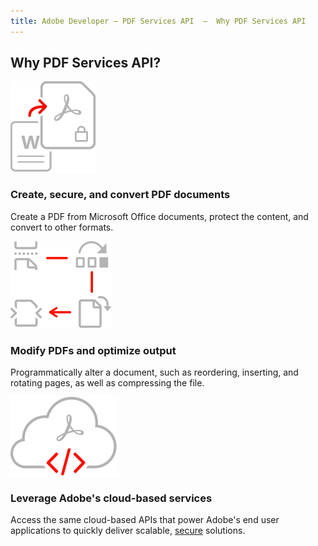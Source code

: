 ```yaml
---
title: Adobe Developer — PDF Services API  —  Why PDF Services API
---
```


<TitleBlock slots="heading" theme="lightest"  className="titleBlock-align-left" />

## Why PDF Services API?

<TextBlock slots="image, heading, text" width="33%" theme="lightest" className="align-left icon-xl-size horizontal-align-heading"/>

![Create, secure, and convert PDF documents](../../images/create_secure_support.svg)

### Create, secure, and convert PDF documents

Create a PDF from Microsoft Office documents, protect the content, and convert to other formats.


<TextBlock slots="image, heading, text" width="33%" theme="lightest" className="align-left icon-xl-size horizontal-align-heading"/>

![Modify PDFs and optimize output](../../images/modify_pages.svg)

### Modify PDFs and optimize output

Programmatically alter a document, such as reordering, inserting, and rotating pages, as well as compressing the file.


<TextBlock slots="image, heading, text" width="33%" theme="lightest" className="align-left icon-xl-size link horizontal-align-heading"/>

![Cloud-based services](../../images/cloud_services.svg)

### Leverage Adobe's cloud-based services

Access the same cloud-based APIs that power Adobe's end user applications to quickly deliver scalable, [secure](https://www.adobe.com/content/dam/cc/en/security/pdfs/AdobeDocumentServices_SecurityOverview.pdf) solutions.